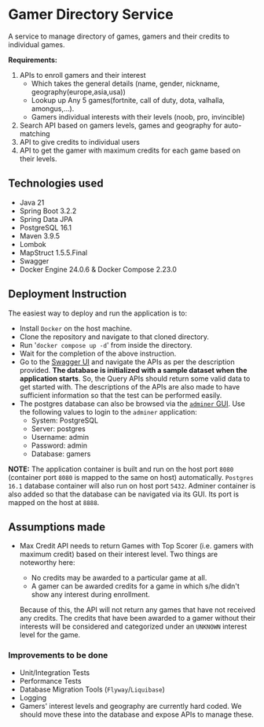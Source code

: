 # Gamer Directory Service

A service to manage directory of games, gamers and their credits to individual games.

**Requirements:**
1. APIs to enroll gamers and their interest
   * Which takes the general details (name, gender, nickname, geography(europe,asia,usa))
   * Lookup up Any 5 games(fortnite, call of duty, dota, valhalla, amongus,…).
   * Gamers individual interests with their levels (noob, pro, invincible)
2. Search API based on gamers levels, games and geography for auto-matching
3. API to give credits to individual users
4. API to get the gamer with maximum credits for each game based on their levels.

## Technologies used
- Java 21
- Spring Boot 3.2.2
- Spring Data JPA
- PostgreSQL 16.1
- Maven 3.9.5
- Lombok
- MapStruct 1.5.5.Final
- Swagger
- Docker Engine 24.0.6 & Docker Compose 2.23.0

## Deployment Instruction
The easiest way to deploy and run the application is to:
- Install `Docker` on the host machine.
- Clone the repository and navigate to that cloned directory.
- Run '`docker compose up -d`' from inside the directory.
- Wait for the completion of the above instruction.
- Go to the [Swagger UI](http://localhost:8080/swagger-ui/index.html) and navigate the APIs as per the description provided. **The database is initialized with a sample dataset when the application starts**. So, the Query APIs should return some valid data to get started with. The descriptions of the APIs are also made to have sufficient information so that the test can be performed easily.
- The postgres database can also be browsed via the [`adminer` GUI](http://localhost:8888). Use the following values to login to the `adminer` application:
   - System: PostgreSQL
   - Server: postgres
   - Username: admin
   - Password: admin
   - Database: gamers

**NOTE:** The application container is built and run on the host port `8080` (container port `8080` is mapped to the same on host) automatically. `Postgres 16.1` database container will also run on host port `5432`. Adminer container is also added so that the database can be navigated via its GUI. Its port is mapped on the host at `8888`.

## Assumptions made
- Max Credit API needs to return Games with Top Scorer (i.e. gamers with maximum credit) based on their interest level. Two things are noteworthy here:
   - No credits may be awarded to a particular game at all.
   - A gamer can be awarded credits for a game in which s/he didn't show any interest during enrollment.
  
  Because of this, the API will not return any games that have not received any credits. The credits that have been awarded to a gamer without their interests will be considered and categorized under an `UNKNOWN` interest level for the game.

### Improvements to be done
- Unit/Integration Tests
- Performance Tests
- Database Migration Tools (`Flyway`/`Liquibase`)
- Logging
- Gamers' interest levels and geography are currently hard coded. We should move these into the database and expose APIs to manage these.
